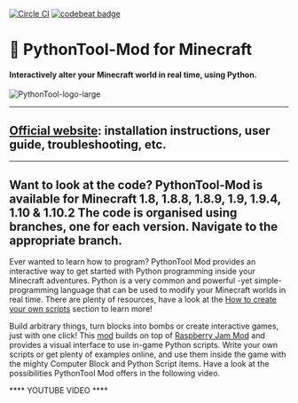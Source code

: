 [![Circle CI](https://circleci.com/gh/ngcm/PythonTool-Mod.svg?style=shield&circle-token=:circle-token)](https://circleci.com/gh/ngcm/PythonTool-Mod/tree/master) [![codebeat badge](https://codebeat.co/badges/334becab-8080-48b0-93a8-d050d850f73a)](https://codebeat.co/projects/github-com-ngcm-pythontool-mod)

# :snake: PythonTool-Mod for Minecraft
#### Interactively alter your Minecraft world in real time, using Python.

![PythonTool-logo-large](http://www.southampton.ac.uk/~apd1g15/media/pythontool_logo_large.jpg)

---
[Official website](https://ngcm.github.io/PythonTool-Mod/): installation instructions, user guide, troubleshooting, etc.
---

---
Want to look at the code? PythonTool-Mod is available for Minecraft 1.8, 1.8.8, 1.8.9, 1.9, 1.9.4, 1.10 & 1.10.2
The code is organised using branches, one for each version. Navigate to the appropriate branch.
---

Ever wanted to learn how to program? PythonTool Mod provides an interactive way to get started with Python programming inside your Minecraft adventures. Python is a very common and powerful -yet simple- programming language that can be used to modify your Minecraft worlds in real time. There are plenty of resources, have a look at the [How to create your own scripts](#how-to-create-your-own-scripts) section to learn more!

Build arbitrary things, turn blocks into bombs or create interactive games, just with one click!
This [mod](#wait-what-is-a-mod) builds on top of [Raspberry Jam Mod](https://github.com/arpruss/raspberryjammod) and provides a visual interface to use in-game Python scripts. Write your own scripts or get plenty of examples online, and use them inside the game with the mighty Computer Block and Python Script items. Have a look at the possibilities PythonTool Mod offers in the following video.

**** YOUTUBE VIDEO ****
